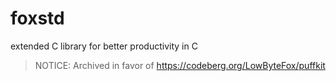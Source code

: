 # foxstd
extended C library for better productivity in C

> NOTICE: Archived in favor of https://codeberg.org/LowByteFox/puffkit
